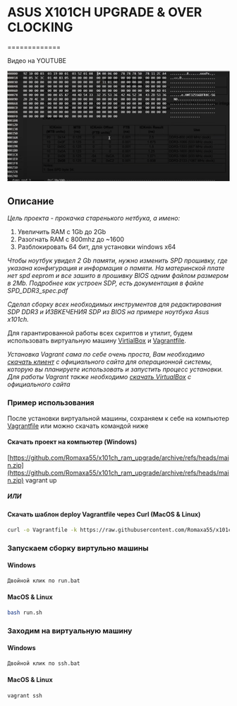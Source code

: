 # ASUS X101CH UPGRADE & OVER CLOCKING
=============

Видео на YOUTUBE

[![Watch the video](https://raw.githubusercontent.com/Romaxa55/x101ch_ram_upgrade/main/src/Preview.png)](https://www.youtube.com/embed/5IHWch_4VXQ)

## Описание
_Цель проекта - прокачка старенького нетбука, а имено:_
1. Увеличить RAM с 1Gb до 2Gb 
2. Разогнать RAM с 800mhz до ~1600
3. Разблокировать 64 бит, для установки windows x64

_Чтобы ноутбук увидел 2 Gb памяти, нужно изменить SPD прошивку, где указана конфигурация и информация о памяти. На материнской плате нет spd eeprom и все зашито в прошивку BIOS одним файлом размером в 2Mb. Подробнее как устроен SDP, есть документация в файле *SPD_DDR3_spec.pdf*_

_Сделал сборку всех необходимых инструментов для редактирования SDP DDR3 и ИЗВKЕЧЕНИЯ SDP из BIOS на примере ноутбука Asus x101ch._  

Для гарантированной работы всех скриптов и утилит, будем использовать виртуальную машину [VirtialBox](https://www.virtualbox.org/wiki/Downloads) и [Vagrantfile](https://www.vagrantup.com/downloads).

_Установка Vagrant сама по себе очень проста, Вам необходимо [скачать клиент](https://www.vagrantup.com/downloads) с официального сайта для операционной системы, которую вы планируете использовать и запустить процесс установки. Для работы Vagrant также необходимо [скачать VirtualBox](https://www.virtualbox.org/wiki/Downloads) с официального сайта_

### Пример использования
После установки виртуальной машины, сохраняем к себе на компьютер [Vagrantfile](https://raw.githubusercontent.com/Romaxa55/x101ch_ram_upgrade/main/VagrantFile) или можно скачать командой ниже
 
#### Скачать проект на компьютер  (Windows)

[https://github.com/Romaxa55/x101ch_ram_upgrade/archive/refs/heads/main.zip](https://github.com/Romaxa55/x101ch_ram_upgrade/archive/refs/heads/main.zip)
vagrant up
##### ИЛИ

#### Скачать шаблон deploy Vagrantfile через Curl (MacOS & Linux)
```bash
curl -o Vagrantfile -k https://raw.githubusercontent.com/Romaxa55/x101ch_ram_upgrade/main/VagrantFile
```

### Запускаем сборку виртульно машины 
#### Windows
```bash
Двойной клик по run.bat
```
#### MacOS & Linux
```bash
bash run.sh
```

### Заходим на виртуальную машину 
#### Windows
```bash
Двойной клик по ssh.bat
```

#### MacOS & Linux
```bash
vagrant ssh
```

